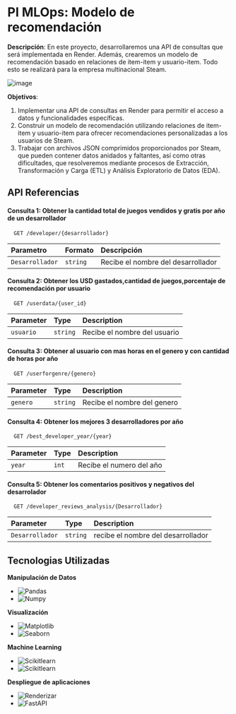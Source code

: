 
# PI MLOps: Modelo de recomendación

**Descripción**:
En este proyecto, desarrollaremos una API de consultas que será implementada en Render. Además, crearemos un modelo de recomendación basado en relaciones de item-item y usuario-item. Todo esto se realizará para la empresa multinacional Steam.

![image](https://i.blogs.es/a34507/steam/1366_521.jpg)

**Objetivos**:
1. Implementar una API de consultas en Render para permitir el acceso a datos y funcionalidades específicas.
2. Construir un modelo de recomendación utilizando relaciones de item-item y usuario-item para ofrecer recomendaciones personalizadas a los usuarios de Steam.
3. Trabajar con archivos JSON comprimidos proporcionados por Steam, que pueden contener datos anidados y faltantes, así como otras dificultades, que resolveremos mediante procesos de Extracción, Transformación y Carga (ETL) y Análisis Exploratorio de Datos (EDA).

## API Referencias

#### Consulta 1: Obtener la cantidad total de juegos vendidos y gratis por año de un desarrollador

```http
  GET /developer/{desarrollador}
```
| Parametro | Formato     | Descripción                |
| :-------- | :------- | :------------------------- |
| `Desarrollador` | `string` | Recibe el nombre del desarrollador |

#### Consulta 2: Obtener los USD gastados,cantidad de juegos,porcentaje de recomendación por usuario
```http
  GET /userdata/{user_id}
```
| Parameter | Type     | Description                       |
| :-------- | :------- | :-------------------------------- |
| `usuario`      | `string` | Recibe el nombre del usuario |

#### Consulta 3: Obtener al usuario con mas horas en el genero y con cantidad de horas por año
```http
  GET /userforgenre/{genero}
```

| Parameter | Type     | Description                       |
| :-------- | :------- | :-------------------------------- |
| `genero`      | `string` | Recibe el nombre del genero |

#### Consulta 4: Obtener los mejores 3 desarrolladores por año
```http
  GET /best_developer_year/{year}
```

| Parameter | Type     | Description                       |
| :-------- | :------- | :-------------------------------- |
| `year`      | `int` | Recibe el numero del año |

#### Consulta 5: Obtener los comentarios positivos y negativos del desarrolador
```http
  GET /developer_reviews_analysis/{Desarrollador}
```

| Parameter | Type     | Description                       |
| :-------- | :------- | :-------------------------------- |
| `Desarrollador`      | `string` | recibe el nombre del desarrollador |



## Tecnologias Utilizadas

**Manipulación de Datos** 
- ![Pandas](https://img.shields.io/badge/-Pandas-333333?style=flat&logo=pandas)
- ![Numpy](https://img.shields.io/badge/-Numpy-333333?style=flat&logo=numpy)

**Visualización** 
- ![Matplotlib](https://img.shields.io/badge/-Matplotlib-333333?style=flat&logo=matplotlib)
- ![Seaborn](https://img.shields.io/badge/-Seaborn-333333?style=flat&logo=seaborn)

**Machine Learning** 
- ![Scikitlearn](https://img.shields.io/badge/scikit--learn-333333?style=flat&logo=scikit-learn)
- ![Scikitlearn](https://img.shields.io/badge/NLTK-333333?style=flat&logo=nltk)

**Despliegue de aplicaciones**
- ![Renderizar](https://img.shields.io/badge/-Render-333333?style=flat&logo=render)
- ![FastAPI](https://img.shields.io/badge/-FastAPI-333333?style=flat&logo=fastapi)
